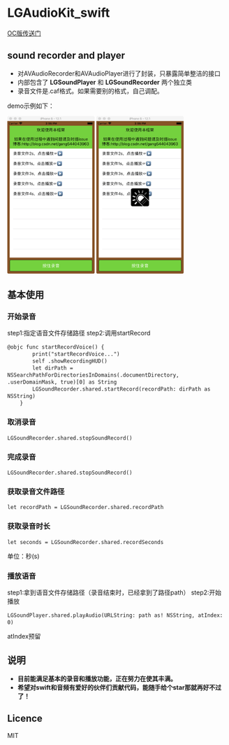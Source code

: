 # LGAudioKit_swift

[OC版传送门](https://github.com/gang544043963/LGAudioKit)

## sound recorder and player

- 对AVAudioRecorder和AVAudioPlayer进行了封装，只暴露简单整洁的接口
- 内部包含了 **LGSoundPlayer** 和 **LGSoundRecorder** 两个独立类
- 录音文件是.caf格式。如果需要别的格式，自己调配。

demo示例如下：

<img src="https://github.com/gang544043963/MyDataSource/blob/master/LGAudioKit_swift_image1.png" alt="CXLSlideList Screenshot" width="200" height="360"/>  <img src="https://github.com/gang544043963/MyDataSource/blob/master/LGAudioKit_swift_image2.png" alt="CXLSlideList Screenshot" width="200" height="360"/>

## 基本使用
### 开始录音
step1:指定语音文件存储路径
step2:调用startRecord
```
@objc func startRecordVoice() {
		print("startRecordVoice...")
        self .showRecordingHUD()
		let dirPath = NSSearchPathForDirectoriesInDomains(.documentDirectory, .userDomainMask, true)[0] as String
        LGSoundRecorder.shared.startRecord(recordPath: dirPath as NSString)
	}
```
### 取消录音
```
LGSoundRecorder.shared.stopSoundRecord()
```
### 完成录音
```
LGSoundRecorder.shared.stopSoundRecord()
```
### 获取录音文件路径
```
let recordPath = LGSoundRecorder.shared.recordPath
```
### 获取录音时长
```
let seconds = LGSoundRecorder.shared.recordSeconds
```
单位：秒(s)
### 播放语音
step1:拿到语音文件存储路径（录音结束时，已经拿到了路径path）
step2:开始播放
```
LGSoundPlayer.shared.playAudio(URLString: path as! NSString, atIndex: 0)
```
atIndex预留

## 说明

- **目前能满足基本的录音和播放功能，正在努力在使其丰满。**
- **希望对swift和音频有爱好的伙伴们贡献代码，能随手给个star那就再好不过了！**

## Licence
MIT
